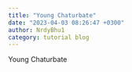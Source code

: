 ```yaml
---
title: "Young Chaturbate"
date: "2023-04-03 08:26:47 +0300"
author: NrdyBhu1
category: tutorial blog
---
```

Young Chaturbate
